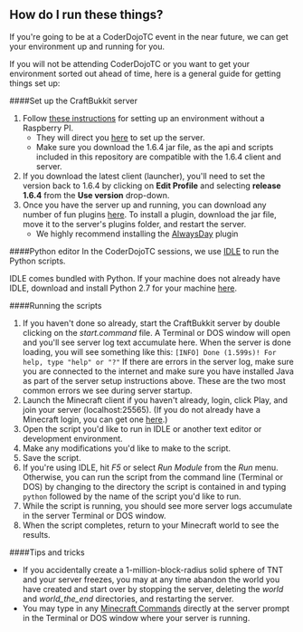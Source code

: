 How do I run these things?
--------------------------

If you're going to be at a CoderDojoTC event in the near future, we can get your environment up and running for you.

If you will not be attending CoderDojoTC or you want to get your environment sorted out ahead of time, here is a general guide for getting things set up:

####Set up the CraftBukkit server
<ol><li>Follow <a href="http://blog.lostbearlabs.com/2013/04/25/using-the-minecraft-api-without-a-raspberry-pi-craftbukkit-and-raspberryjuice/" target="_blank">these instructions</a> for setting up an environment without a Raspberry PI.
<ul><li>They will direct you <a href="http://wiki.bukkit.org/Setting_up_a_server" target="_blank">here</a> to set up the server.</li><li>Make sure you download the 1.6.4 jar file, as the api and scripts included in this repository are compatible with the 1.6.4 client and server.</li></ul></li><li>If you download the latest client (launcher), you'll need to set the version back to 1.6.4 by clicking on <b>Edit Profile</b> and selecting <b>release 1.6.4</b> from the <b>Use version</b> drop-down.</li><li>Once you have the server up and running, you can download any number of fun plugins <a href="http://dev.bukkit.org/bukkit-plugins/" target="_blank">here</a>. To install a plugin, download the jar file, move it to the server's plugins folder, and restart the server.<ul><li>We highly recommend installing the <a href="http://dev.bukkit.org/bukkit-plugins/always-day/files/15-always-day-v2-2-8/" target="_blank">AlwaysDay</a> plugin</li></ul></li></ol>

####Python editor
In the CoderDojoTC sessions, we use [IDLE](https://docs.python.org/2/library/idle.html) to run the Python scripts.

IDLE comes bundled with Python. If your machine does not already have IDLE, download and install Python 2.7 for your machine [here](https://www.python.org/download/releases/2.7.7/).

####Running the scripts
1. If you haven't done so already, start the CraftBukkit server by double clicking on the *start.command* file. A Terminal or DOS window will open and you'll see server log text accumulate here. When the server is done loading, you will see something like this: `[INFO] Done (1.599s)! For help, type "help" or "?"` If there are errors in the server log, make sure you are connected to the internet and make sure you have installed Java as part of the server setup instructions above. These are the two most common errors we see during server startup.
2. Launch the Minecraft client if you haven't already, login, click Play, and join your server (localhost:25565). (If you do not already have a Minecraft login, you can get one <a href="https://account.mojang.com/register" target="_blank">here</a>.)
3. Open the script you'd like to run in IDLE or another text editor or development environment.
4. Make any modifications you'd like to make to the script.
5. Save the script.
6. If you're using IDLE, hit *F5* or select *Run Module* from the *Run* menu. Otherwise, you can run the script from the command line (Terminal or DOS) by changing to the directory the script is contained in and typing `python` followed by the name of the script you'd like to run.
7. While the script is running, you should see more server logs accumulate in the server Terminal or DOS window.
8. When the script completes, return to your Minecraft world to see the results.

####Tips and tricks
* If you accidentally create a 1-million-block-radius solid sphere of TNT and your server freezes, you may at any time abandon the world you have created and start over by stopping the server, deleting the *world* and *world_the_end* directories, and restarting the server.
* You may type in any [Minecraft Commands](http://minecraft.gamepedia.com/Commands) directly at the server prompt in the Terminal or DOS window where your server is running.

